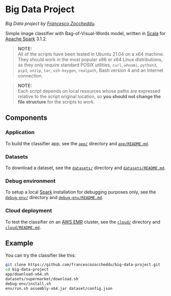 # Big Data Project
*Big Data project by [Francesco Zoccheddu](https://www.github.com/francescozoccheddu).*

Simple image classifier with Bag-of-Visual-Words model, written in [Scala](https://www.scala-lang.org/) for [Apache Spark](https://spark.apache.org/) 3.1.2.

> **NOTE:**   
All of the scripts have been tested in Ubuntu 21.04 on a x64 machine.  
They should work in the most popular x86 or x64 Linux distributions, as they only require standard POSIX utilities, `curl`, `whoami`, `python3`, `pip3`, `unzip`, `tar`, `ssh-keygen`, `realpath`, Bash version 4 and an Internet connection.

> **NOTE:**   
Each script depends on local resources whose paths are expressed relative to the script original location, so **you should not change the file structure** for the scripts to work.

## Components

### Application

To build the classifier app, see the [`app/`](app/) directory and [`app/README.md`](app/README.md).

### Datasets

To download a dataset, see the [`datasets/`](datasets/) directory and [`datasets/README.md`](datasets/README.md).

### Debug environment

To setup a local [Spark](https://spark.apache.org/) installation for debugging purposes only, see the [`debug-env/`](debug-env/) directory and [`debug-env/README.md`](debug-env/README.md).

### Cloud deployment

To test the classifier on an [AWS EMR](https://aws.amazon.com/emr/) cluster, see the [`cloud/`](cloud/) directory and [`cloud/README.md`](cloud/README.md).

## Example

You can try the classifier like this:
```bash
git clone https://github.com/francescozoccheddu/big-data-project.git
cd big-data-project
app/download-x64.sh
datasets/supermarket/download.sh
debug-env/install.sh
env/run.sh assembly-x64.jar dataset/config.json
```
